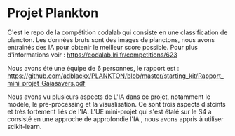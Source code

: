 # Projet Plankton

C'est le repo de la compétition codalab qui consiste en une classification de plancton. 
Les données bruts sont des images de planctons, nous avons entrainés des IA pour obtenir le meilleur score possible.
Pour plus d'informations voir : https://codalab.lri.fr/competitions/623

Nous avons été une équipe de 6 personnes, le rapport est : https://github.com/adblackx/PLANKTON/blob/master/starting_kit/Rapport_mini_projet_Gaiasavers.pdf

Nous avons vu plusieurs aspects de L'IA dans ce projet, notamment le modèle, le pre-processing et la visualisation.
Ce sont trois aspects distcints et très fortement liés de l'IA. L'UE mini-projet qui s'est étalé sur le S4 a consisté
en une approche de approfondie l'IA , nous avons appris à utiliser scikit-learn.
